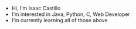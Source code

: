- Hi, I’m Isaac Castillo
- I’m interested in Java, Python, C, Web Developer
- I’m currently learning all of those above



